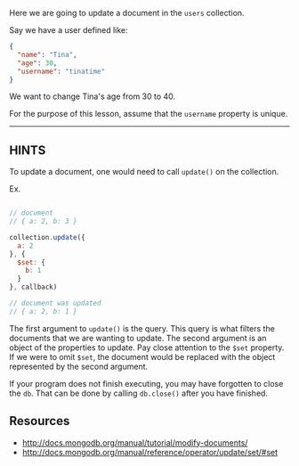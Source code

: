 Here we are going to update a document in the `users` collection.

Say we have a user defined like:

```json
{
  "name": "Tina",
  "age": 30,
  "username": "tinatime"
}
```

We want to change Tina's age from 30 to 40.

For the purpose of this lesson, assume that the `username` property is unique.

-----------------------------------------------------------
## HINTS

To update a document, one would need to call `update()` on the collection.

Ex.

```js

// document
// { a: 2, b: 3 }

collection.update({
  a: 2
}, {
  $set: {
    b: 1
  }
}, callback)

// document was updated
// { a: 2, b: 1 }
```

The first argument to `update()` is the query. This query is what filters the documents that we are wanting to update. The second argument is an object of the properties to update. Pay close attention to the `$set` property. If we were to omit `$set`, the document would be replaced with the object represented by the second argument.

If your program does not finish executing, you may have forgotten to
close the `db`. That can be done by calling `db.close()` after you
have finished.

## Resources
* http://docs.mongodb.org/manual/tutorial/modify-documents/
* http://docs.mongodb.org/manual/reference/operator/update/set/#set
